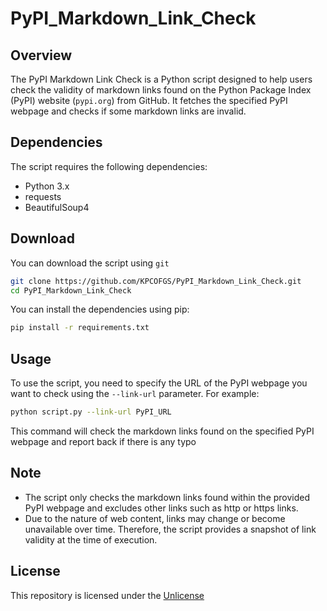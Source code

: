# PyPI_Markdown_Link_Check

## Overview
The PyPI Markdown Link Check is a Python script designed to help users check the validity of markdown links found on the Python Package Index (PyPI) website (`pypi.org`) from GitHub. It fetches the specified PyPI webpage and checks if some markdown links are invalid.

## Dependencies
The script requires the following dependencies:
- Python 3.x
- requests
- BeautifulSoup4

## Download

You can download the script using `git`

```bash
git clone https://github.com/KPCOFGS/PyPI_Markdown_Link_Check.git
cd PyPI_Markdown_Link_Check
```

You can install the dependencies using pip:

```bash
pip install -r requirements.txt
```

## Usage
To use the script, you need to specify the URL of the PyPI webpage you want to check using the `--link-url` parameter. For example:

```bash
python script.py --link-url PyPI_URL
```

This command will check the markdown links found on the specified PyPI webpage and report back if there is any typo

## Note
- The script only checks the markdown links found within the provided PyPI webpage and excludes other links such as http or https links.
- Due to the nature of web content, links may change or become unavailable over time. Therefore, the script provides a snapshot of link validity at the time of execution.

## License
This repository is licensed under the [Unlicense](LICENSE)
